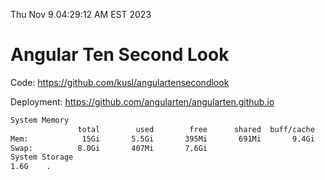 Thu Nov  9 04:29:12 AM EST 2023

# Angular Ten Second Look

Code: https://github.com/kusl/angulartensecondlook

Deployment: https://github.com/angularten/angularten.github.io

```bash
System Memory
               total        used        free      shared  buff/cache   available
Mem:            15Gi       5.5Gi       395Mi       691Mi       9.4Gi       8.8Gi
Swap:          8.0Gi       407Mi       7.6Gi
System Storage
1.6G	.
```
